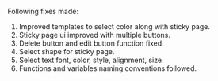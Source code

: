 [](https://github.com/b0n21en5/board-app/blob/main/WhiteBoard.mp4)


Following fixes made:

1. Improved templates to select color along with sticky page.
2. Sticky page ui improved with multiple buttons.
3. Delete button and edit button function fixed.
4. Select shape for sticky page.
5. Select text font, color, style, alignment, size.
6. Functions and variables naming conventions followed.
